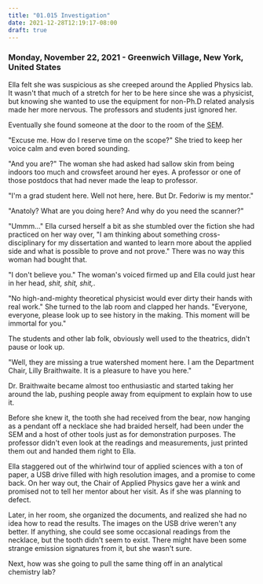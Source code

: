 ```yaml
---
title: "01.015 Investigation"
date: 2021-12-28T12:19:17-08:00
draft: true
---
```

### Monday, November 22, 2021 - Greenwich Village, New York, United States

Ella felt she was suspicious as she creeped around the Applied Physics lab. It wasn't that much of a stretch for her to be here since she was a physicist, but knowing she wanted to use the equipment for non-Ph.D related analysis made her more nervous. The professors and students just ignored her.

Eventually she found someone at the door to the room of the <abbr title="Scanning Electron Microscope">SEM</abbr>. 

"Excuse me.  How do I reserve time on the scope?" She tried to keep her voice calm and even bored sounding.

"And you are?" The woman  she had asked had sallow skin from being indoors too much and crowsfeet around her eyes. A professor or one of those postdocs that had never made the leap to professor. 

"I'm a grad student here.  Well not here, here.  But Dr. Fedoriw is my mentor."

"Anatoly?  What are you doing here? And why do you need the scanner?"

"Ummm…" Ella cursed herself a bit as she stumbled over the fiction she had practiced on her way over, "I am thinking about something cross-disciplinary for my dissertation and wanted to learn more about the applied side and what is possible to prove and not prove." There was no way this woman had bought that. 

"I don't believe you." The woman's voiced firmed up and Ella could just hear in her head, <em>shit, shit, shit,</em>.

"No high-and-mighty theoretical physicist would ever dirty their hands with real work." She turned to the lab room and clapped her hands. "Everyone, everyone, please look up to see history in the making. This moment will be immortal for you."

The students and other lab folk, obviously well used to the theatrics, didn't pause or look up. 

"Well, they are missing a true watershed moment here.  I am the Department Chair, Lilly Braithwaite. It is a pleasure to have you here."

Dr. Braithwaite became almost too enthusiastic and started taking her around the lab, pushing people away from equipment to explain how to use it. 

Before she knew it, the tooth she had received from the bear, now hanging as a pendant off a necklace she had braided herself, had been under the SEM and a host of other tools just as for demonstration purposes. The professor didn't even look at the readings and measurements, just printed them out and handed them right to Ella. 

Ella staggered out of the whirlwind tour of applied sciences with a ton of paper, a USB drive filled with high resolution images, and a promise to come back. On her way out, the Chair of Applied Physics gave her a wink and promised not to tell her mentor about her visit. As if she was planning to defect.

Later, in her room, she organized the documents, and realized she had no idea how to read the results. The images on the USB drive weren't any better. If anything, she could see some occasional readings from the necklace, but the tooth didn't seem to exist. There might have been some strange emission signatures from it, but she wasn't sure.

Next, how was she going to pull the same thing off in an analytical chemistry lab?
